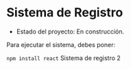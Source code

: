 <h1>Sistema de Registro</h1>

- Estado del proyecto: En construcción.

Para ejecutar el sistema, debes poner:

  ```npm install react```
Sistema de registro 2
